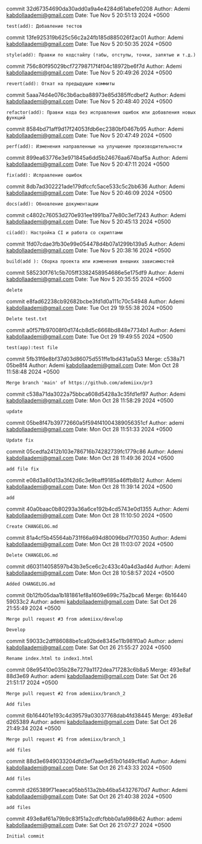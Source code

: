 commit 32d67354690da30add0a9a4e4284d61abefe0208
Author: Ademi <kabdollaademi@gmail.com>
Date:   Tue Nov 5 20:51:13 2024 +0500

    test(add): Добавление тестов

commit 13fe925319b625c56c2a24fb185d885026f2ac01
Author: Ademi <kabdollaademi@gmail.com>
Date:   Tue Nov 5 20:50:35 2024 +0500

    style(add): Правки по кодстайлу (табы, отступы, точки, запятые и т.д.)

commit 756c80f95029bcf72798717f4f04c18972be6f7d
Author: Ademi <kabdollaademi@gmail.com>
Date:   Tue Nov 5 20:49:26 2024 +0500

    revert(add): Откат на предыдущие коммиты

commit 5aaa74d4e076c3b6acba88973e85d385ffcdbef2
Author: Ademi <kabdollaademi@gmail.com>
Date:   Tue Nov 5 20:48:40 2024 +0500

    refactor(add): Правки кода без исправления ошибок или добавления новых функций

commit 8584bd71aff9d17f24053fdb6ec2380bf0467b95
Author: Ademi <kabdollaademi@gmail.com>
Date:   Tue Nov 5 20:47:49 2024 +0500

    perf(add): Изменения направленные на улучшение производительности

commit 899ea63776e3e971845a6dd5b24676aa674baf5a
Author: Ademi <kabdollaademi@gmail.com>
Date:   Tue Nov 5 20:47:11 2024 +0500

    fix(add): Исправление ошибок

commit 8db7ad302221ade179dfccfc5ace533c5c2bb636
Author: Ademi <kabdollaademi@gmail.com>
Date:   Tue Nov 5 20:46:09 2024 +0500

    docs(add): Обновление документации

commit c4802c76053d270e931ee1991ba77e80c3ef7243
Author: Ademi <kabdollaademi@gmail.com>
Date:   Tue Nov 5 20:45:13 2024 +0500

    ci(add): Настройка CI и работа со скриптами

commit 1fd07cdae3fb30e99e054478d4b07a1299b139a5
Author: Ademi <kabdollaademi@gmail.com>
Date:   Tue Nov 5 20:38:16 2024 +0500

    build(add ): Сборка проекта или изменения внешних зависимостей

commit 585230f761c5b705ff3382458954686e5e175df9
Author: Ademi <kabdollaademi@gmail.com>
Date:   Tue Nov 5 20:35:55 2024 +0500

    delete

commit e8fad62238cb92682bcbe3fd1d0a111c70c54948
Author: Ademi <kabdollaademi@gmail.com>
Date:   Tue Oct 29 19:55:38 2024 +0500

    Delete test.txt

commit a0f57fb97008f0d174cb8d5c6668bd848e7734b1
Author: Ademi <kabdollaademi@gmail.com>
Date:   Tue Oct 29 19:49:55 2024 +0500

    test(app):test file

commit 5fb31f6e8bf37d03d86075d551ffe1bd431a0a53
Merge: c538a71 05be8f4
Author: Ademi <kabdollaademi@gmail.com>
Date:   Mon Oct 28 11:58:48 2024 +0500

    Merge branch 'main' of https://github.com/ademiixx/pr3

commit c538a71da3022a75bbca608d5428a3c35fd1ef97
Author: Ademi <kabdollaademi@gmail.com>
Date:   Mon Oct 28 11:58:29 2024 +0500

    update

commit 05be8f47b39772660a5f594f41004389056351cf
Author: ademi <kabdollaademi@gmail.com>
Date:   Mon Oct 28 11:51:33 2024 +0500

    Update fix

commit 05cedfa2412b103e786716b74282739fc1779c86
Author: Ademi <kabdollaademi@gmail.com>
Date:   Mon Oct 28 11:49:36 2024 +0500

    add file fix

commit e08d3a80d13a3f42d6c3e9baff9185a46ffb8b12
Author: Ademi <kabdollaademi@gmail.com>
Date:   Mon Oct 28 11:39:14 2024 +0500

    add

commit 40a0baac0b80293a36a6ce192b4cd5743e0d1355
Author: Ademi <kabdollaademi@gmail.com>
Date:   Mon Oct 28 11:10:50 2024 +0500

    Create CHANGELOG.md

commit 81a4cf5b45564ab731f66a694d80096bd7f70350
Author: Ademi <kabdollaademi@gmail.com>
Date:   Mon Oct 28 11:03:07 2024 +0500

    Delete CHANGELOG.md

commit d603114058597b43b3e5ce6c2c433c40a4d3ad4d
Author: Ademi <kabdollaademi@gmail.com>
Date:   Mon Oct 28 10:58:57 2024 +0500

    Added CHANGELOG.md

commit 0b12fb05daa1b181861ef8a1609e699c75a2bca6
Merge: 6b16440 59033c2
Author: ademi <kabdollaademi@gmail.com>
Date:   Sat Oct 26 21:55:49 2024 +0500

    Merge pull request #3 from ademiixx/develop
    
    Develop

commit 59033c2dff86088be1ca92bde8345e11b981f0a0
Author: ademi <kabdollaademi@gmail.com>
Date:   Sat Oct 26 21:55:27 2024 +0500

    Rename index.html to index1.html

commit 08e95410e035b28e7279a1172dea717283c6b8a5
Merge: 493e8af 88d3e69
Author: ademi <kabdollaademi@gmail.com>
Date:   Sat Oct 26 21:51:17 2024 +0500

    Merge pull request #2 from ademiixx/branch_2
    
    Add files

commit 6b164401e193c4d39579a03037768dab4fd38445
Merge: 493e8af d265389
Author: ademi <kabdollaademi@gmail.com>
Date:   Sat Oct 26 21:49:34 2024 +0500

    Merge pull request #1 from ademiixx/branch_1
    
    add files

commit 88d3e6949033204dfd3ef7aae9d51b01d49cf6a0
Author: Ademi <kabdollaademi@gmail.com>
Date:   Sat Oct 26 21:43:33 2024 +0500

    Add files

commit d265389f71eaeca05bb513a2bb46ba54327670d7
Author: Ademi <kabdollaademi@gmail.com>
Date:   Sat Oct 26 21:40:38 2024 +0500

    add files

commit 493e8af61a79b9c83f51a2cdfcfbbb0a1a986b62
Author: ademi <kabdollaademi@gmail.com>
Date:   Sat Oct 26 21:07:27 2024 +0500

    Initial commit
